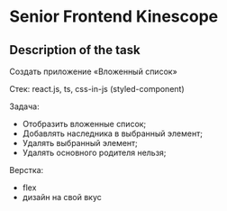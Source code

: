 
# Senior Frontend Kinescope

## Description of the task

Создать приложение «Вложенный список»

Стек: react.js, ts, css-in-js (styled-component)

Задача:
- Отобразить вложенные список;
- Добавлять наследника в выбранный элемент;
- Удалять выбранный элемент;
- Удалять основного родителя нельзя;

Верстка:
- flex
- дизайн на свой вкус

